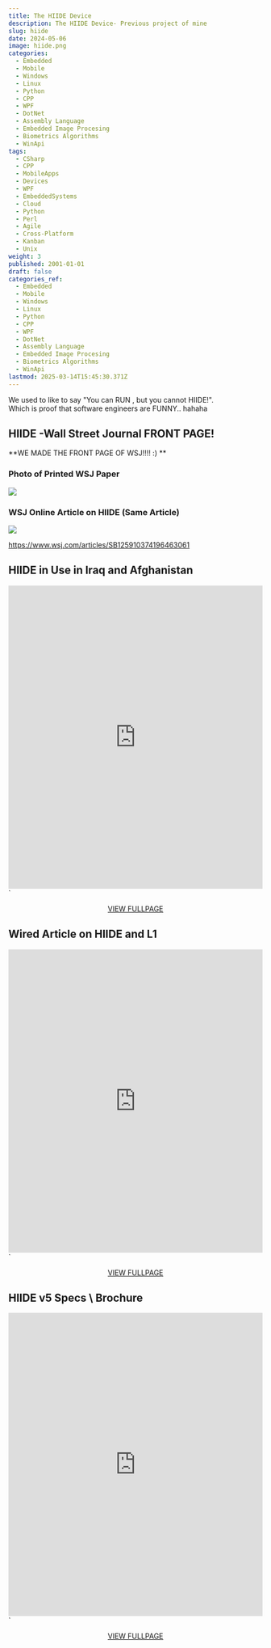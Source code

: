 ```yaml
---
title: The HIIDE Device
description: The HIIDE Device- Previous project of mine
slug: hiide
date: 2024-05-06
image: hiide.png
categories:
  - Embedded
  - Mobile
  - Windows
  - Linux
  - Python
  - CPP
  - WPF
  - DotNet
  - Assembly Language
  - Embedded Image Procesing
  - Biometrics Algorithms
  - WinApi
tags:
  - CSharp
  - CPP
  - MobileApps
  - Devices
  - WPF
  - EmbeddedSystems
  - Cloud
  - Python
  - Perl
  - Agile
  - Cross-Platform
  - Kanban
  - Unix
weight: 3
published: 2001-01-01
draft: false
categories_ref:
  - Embedded
  - Mobile
  - Windows
  - Linux
  - Python
  - CPP
  - WPF
  - DotNet
  - Assembly Language
  - Embedded Image Procesing
  - Biometrics Algorithms
  - WinApi
lastmod: 2025-03-14T15:45:30.371Z
---
```

We used to like to say "You can RUN , but you cannot HIIDE!".\
Which is proof that software engineers are FUNNY.. hahaha

## HIIDE -Wall Street Journal FRONT PAGE!

\*\*WE MADE THE FRONT PAGE OF WSJ!!!! :) \*\*

### Photo of Printed WSJ Paper

![](https://brianbraatz.com/portfolio/HIIDE/HiideFrontPageWSJ.jpg)

### WSJ Online Article on HIIDE (Same Article)

![](/post/devices/hiide/wsjbig.png)

https://www.wsj.com/articles/SB125910374196463061

## HIIDE in Use in Iraq and Afghanistan

<embed src="https://brianbraatz.com/portfolio/HIIDE/Images%20of%20HIIDE%20being%20Used%20in%20IRAQ%20and%20Afghanistan.pdf" type="application/pdf" width="100%" height="600px">\`

<div style="text-align: center;"> 
<a href="https://brianbraatz.com/portfolio/HIIDE/Images%20of%20HIIDE%20being%20Used%20in%20IRAQ%20and%20Afghanistan.pdf" style="text-align:center; text-decoration: underline">VIEW FULLPAGE</a><br>

</div>

## Wired Article on HIIDE and L1

<embed src="https://brianbraatz.com/portfolio/HIIDE/Wired%20Article%20on%20HIIDE-Your%20Local%20Cops%20Now%20Use%20Iraqs%20Iris%20Scanners.pdf" type="application/pdf" width="100%" height="600px">\`

<div style="text-align: center;"> 
<a href="https://brianbraatz.com/portfolio/HIIDE/Wired%20Article%20on%20HIIDE-Your%20Local%20Cops%20Now%20Use%20Iraqs%20Iris%20Scanners.pdf" style="text-align:center; text-decoration: underline">VIEW FULLPAGE</a><br>

</div>

## HIIDE v5 Specs \ Brochure

<embed src="https://brianbraatz.com/portfolio/HIIDE/HIIDE%99%205%20-%20Solutions%20-%20L-1%20Identity%20Solutions.pdf" type="application/pdf" width="100%" height="600px">\`

<div style="text-align: center;"> 
<a href="https://brianbraatz.com/portfolio/HIIDE/HIIDE%99%205%20-%20Solutions%20-%20L-1%20Identity%20Solutions.pdf" style="text-align:center; text-decoration: underline">VIEW FULLPAGE</a><br>

</div>

<!-- 

-
 

<embed src="https://brianbraatz.com/portfolio/HIIDE/Specifications%20-%20Solutions%20-%20L-1%20Identity%20Solutions.pdf" type="application/pdf" width="100%" height="600px">`
<div style="text-align: center;"> 
<a href="https://brianbraatz.com/portfolio/HIIDE/Specifications%20-%20Solutions%20-%20L-1%20Identity%20Solutions.pdf" style="text-align:center; text-decoration: underline">VIEW FULLPAGE</a><br>

</div>
<embed src="https://brianbraatz.com/portfolio/HIIDE/Wired%20Article%20on%20HIIDE-Your%20Local%20Cops%20Now%20Use%20Iraqs%20Iris%20Scanners.pdf" type="application/pdf" width="100%" height="600px">`
<div style="text-align: center;"> 
<a href="https://brianbraatz.com/portfolio/HIIDE/Wired%20Article%20on%20HIIDE-Your%20Local%20Cops%20Now%20Use%20Iraqs%20Iris%20Scanners.pdf" style="text-align:center; text-decoration: underline">VIEW FULLPAGE</a><br>

</div>




<!--
C++ version [HERE](post/cpp/effective-cpp/index.md) 
<a href="https://www.amazon.com/Effective-Covers-Content-Update-Program/dp/0672337878/" style="text-align:center; text-decoration: underline">Effective C++ Amazon Link</a>
-->
